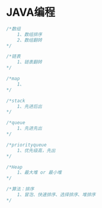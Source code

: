# JAVA编程

```java
/*数组
	1、数组排序
	2、数组翻转
*/
```

```java
/*链表
	1、链表翻转
*/
```

```java
/*map
	1、
*/
```

```java
/*stack
	1、先进后出
*/
```

```java
/*queue
	1、先进先出
*/
```

```java
/*priorityqueue
	1、优先级高，先出
*/
```

```java
/*Heap
	1、最大堆 or 最小堆
*/
```



```java
/*算法：排序
	1、冒泡、快速排序、选择排序、堆排序
*/
```

